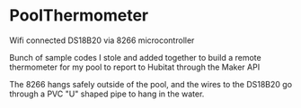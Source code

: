 # PoolThermometer
Wifi connected DS18B20 via 8266 microcontroller


Bunch of sample codes I stole and added together to build a remote thermometer for my pool to report to Hubitat through the Maker API

The 8266 hangs safely outside of the pool, and the wires to the DS18B20 go through a PVC "U" shaped pipe to hang in the water.
